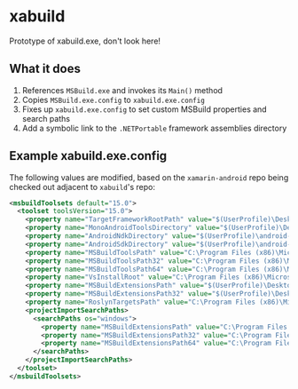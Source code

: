 # xabuild
Prototype of xabuild.exe, don't look here!


## What it does

1. References `MSBuild.exe` and invokes its `Main()` method
1. Copies `MSBuild.exe.config` to `xabuild.exe.config`
1. Fixes up `xabuild.exe.config` to set custom MSBuild properties and search paths
1. Add a symbolic link to the `.NETPortable` framework assemblies directory

## Example xabuild.exe.config

The following values are modified, based on the `xamarin-android` repo being checked out adjacent to `xabuild`'s repo:
```xml
<msbuildToolsets default="15.0">
  <toolset toolsVersion="15.0">
    <property name="TargetFrameworkRootPath" value="$(UserProfile)\Desktop\Git\xamarin-android\bin\Debug\lib\xamarin.android\xbuild-frameworks\" />
    <property name="MonoAndroidToolsDirectory" value="$(UserProfile)\Desktop\Git\xamarin-android\bin\Debug\lib\xamarin.android\xbuild\Xamarin\Android" />
    <property name="AndroidNdkDirectory" value="$(UserProfile)\android-toolchain\ndk" />
    <property name="AndroidSdkDirectory" value="$(UserProfile)\android-toolchain\sdk" />
    <property name="MSBuildToolsPath" value="C:\Program Files (x86)\Microsoft Visual Studio\2017\Enterprise\MSBuild\15.0\Bin" />
    <property name="MSBuildToolsPath32" value="C:\Program Files (x86)\Microsoft Visual Studio\2017\Enterprise\MSBuild\15.0\Bin" />
    <property name="MSBuildToolsPath64" value="C:\Program Files (x86)\Microsoft Visual Studio\2017\Enterprise\MSBuild\15.0\Bin" />
    <property name="VsInstallRoot" value="C:\Program Files (x86)\Microsoft Visual Studio\2017\Enterprise" />
    <property name="MSBuildExtensionsPath" value="$(UserProfile)\Desktop\Git\xamarin-android\bin\Debug\lib\xamarin.android\xbuild" />
    <property name="MSBuildExtensionsPath32" value="$(UserProfile)\Desktop\Git\xamarin-android\bin\Debug\lib\xamarin.android\xbuild" />
    <property name="RoslynTargetsPath" value="C:\Program Files (x86)\Microsoft Visual Studio\2017\Enterprise\MSBuild\15.0\Bin\Roslyn" />
    <projectImportSearchPaths>
      <searchPaths os="windows">
        <property name="MSBuildExtensionsPath" value="C:\Program Files (x86)\Microsoft Visual Studio\2017\Enterprise\MSBuild;$(MSBuildProgramFiles32)\MSBuild" />
        <property name="MSBuildExtensionsPath32" value="C:\Program Files (x86)\Microsoft Visual Studio\2017\Enterprise\MSBuild;$(MSBuildProgramFiles32)\MSBuild" />
        <property name="MSBuildExtensionsPath64" value="C:\Program Files (x86)\Microsoft Visual Studio\2017\Enterprise\MSBuild;$(MSBuildProgramFiles32)\MSBuild" />
      </searchPaths>
    </projectImportSearchPaths>
  </toolset>
</msbuildToolsets>
```

